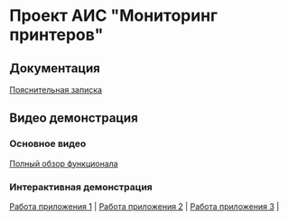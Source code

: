 ﻿# Проект АИС "Мониторинг принтеров"

## Документация
[Пояснительная записка](ПЗ.pdf)

## Видео демонстрация

### Основное видео
[Полный обзор функционала](video.mp4)

### Интерактивная демонстрация
[Работа приложения 1](video1.gif) |
[Работа приложения 2](video2.gif) |
[Работа приложения 3](video3.gif) |
